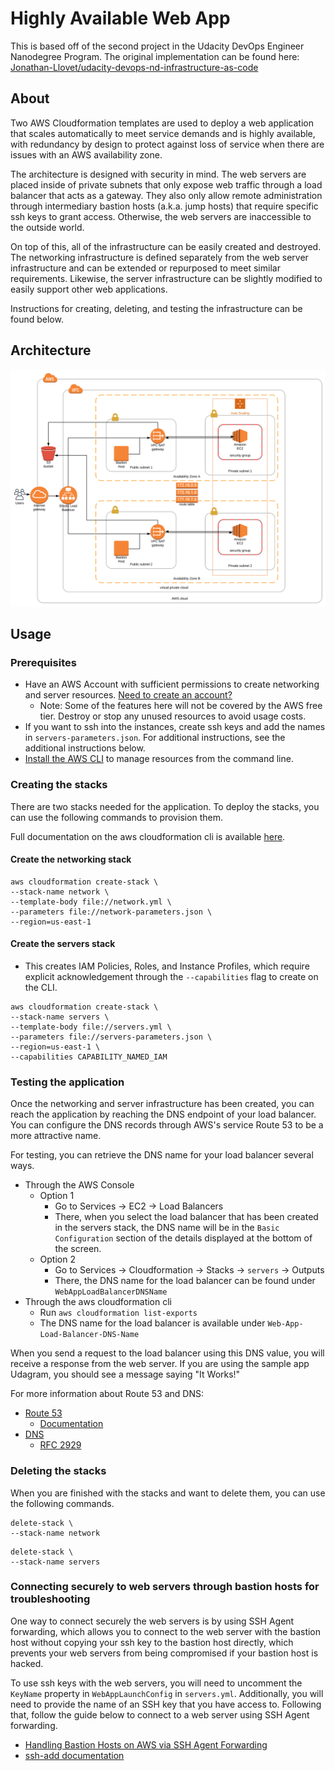 # Highly Available Web App

This is based off of the second project in the Udacity DevOps Engineer Nanodegree Program. The original implementation can be found here: [Jonathan-Llovet/udacity-devops-nd-infrastructure-as-code](https://github.com/Jonathan-Llovet/udacity-devops-nd-infrastructure-as-code)

## About

Two AWS Cloudformation templates are used to deploy a web application that scales automatically to meet service demands and is highly available, with redundancy by design to protect against loss of service when there are issues with an AWS availability zone.

The architecture is designed with security in mind. The web servers are placed inside of private subnets that only expose web traffic through a load balancer that acts as a gateway. They also only allow remote administration through intermediary bastion hosts (a.k.a. jump hosts) that require specific ssh keys to grant access. Otherwise, the web servers are inaccessible to the outside world. 

On top of this, all of the infrastructure can be easily created and destroyed. The networking infrastructure is defined separately from the web server infrastructure and can be extended or repurposed to meet similar requirements. Likewise, the server infrastructure can be slightly modified to easily support other web applications. 

Instructions for creating, deleting, and testing the infrastructure can be found below.

## Architecture

![Architecture Diagram](https://github.com/Jonathan-Llovet/devops-toolkit/blob/master/aws/cloudformation/highly-available-web-app/diagram/Project-2-Udagram-Udacity-DevOps-Engineer-Nanodegree.svg)

## Usage

### Prerequisites

- Have an AWS Account with sufficient permissions to create networking and server resources. [Need to create an account?](https://aws.amazon.com/premiumsupport/knowledge-center/create-and-activate-aws-account/)
    - Note: Some of the features here will not be covered by the AWS free tier. Destroy or stop any unused resources to avoid usage costs.
- If you want to ssh into the instances, create ssh keys and add the names in `servers-parameters.json`. For additional instructions, see the additional instructions below.
- [Install the AWS CLI](https://docs.aws.amazon.com/cli/latest/userguide/cli-chap-install.html) to manage resources from the command line. 

### Creating the stacks
There are two stacks needed for the application. To deploy the stacks, you can use the following commands to provision them.

Full documentation on the aws cloudformation cli is available [here](https://docs.aws.amazon.com/cli/latest/reference/cloudformation/index.html).

#### Create the networking stack

```SHELL
aws cloudformation create-stack \
--stack-name network \
--template-body file://network.yml \
--parameters file://network-parameters.json \
--region=us-east-1
```

#### Create the servers stack

- This creates IAM Policies, Roles, and Instance Profiles, which require explicit acknowledgement through the `--capabilities` flag to create on the CLI.

```SHELL
aws cloudformation create-stack \
--stack-name servers \
--template-body file://servers.yml \
--parameters file://servers-parameters.json \
--region=us-east-1 \
--capabilities CAPABILITY_NAMED_IAM
```

### Testing the application
Once the networking and server infrastructure has been created, you can reach the application by reaching the DNS endpoint of your load balancer. You can configure the DNS records through AWS's service Route 53 to be a more attractive name.

For testing, you can retrieve the DNS name for your load balancer several ways.

- Through the AWS Console
    - Option 1
        - Go to Services -> EC2 -> Load Balancers
        - There, when you select the load balancer that has been created in the servers stack, the DNS name will be in the `Basic Configuration` section of the details displayed at the bottom of the screen.
    - Option 2
        - Go to Services -> Cloudformation -> Stacks -> `servers` -> Outputs
        - There, the DNS name for the load balancer can be found under `WebAppLoadBalancerDNSName`
- Through the aws cloudformation cli
    - Run `aws cloudformation list-exports`
    - The DNS name for the load balancer is available under `Web-App-Load-Balancer-DNS-Name`

When you send a request to the load balancer using this DNS value, you will receive a response from the web server. If you are using the sample app Udagram, you should see a message saying "It Works!"

For more information about Route 53 and DNS:
- [Route 53](https://www.youtube.com/watch?v=10JKpg-eqZU)
    - [Documentation](https://docs.aws.amazon.com/route53/)
- [DNS](https://www.youtube.com/watch?v=VwpP8PUzqLw)
    - [RFC 2929](https://tools.ietf.org/html/rfc2929)

### Deleting the stacks
When you are finished with the stacks and want to delete them, you can use the following commands.

```SHELL
delete-stack \
--stack-name network
```

```SHELL
delete-stack \
--stack-name servers
```

### Connecting securely to web servers through bastion hosts for troubleshooting
One way to connect securely the web servers is by using SSH Agent forwarding, which allows you to connect to the web server with the bastion host without copying your ssh key to the bastion host directly, which prevents your web servers from being compromised if your bastion host is hacked.

To use ssh keys with the web servers, you will need to uncomment the `KeyName` property in `WebAppLaunchConfig` in `servers.yml`. Additionally, you will need to provide the name of an SSH key that you have access to. Following that, follow the guide below to connect to a web server using SSH Agent forwarding.

- [Handling Bastion Hosts on AWS via SSH Agent Forwarding](https://medium.com/@crishantha/handing-bastion-hosts-on-aws-via-ssh-agent-forwarding-f1d2d4e8622a)
- [ssh-add documentation](https://linux.die.net/man/1/ssh-add)
